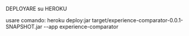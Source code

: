 DEPLOYARE su HEROKU

usare comando:
 heroku deploy:jar target/experience-comparator-0.0.1-SNAPSHOT.jar --app experience-comparator 
